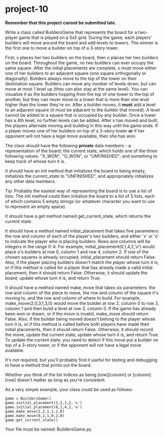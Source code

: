 # project-10

**Remember that this project cannot be submitted late.**

Write a class called BuildersGame that represents the board for a two-player game that is played on a 5x5 grid. During the game, each players' builders will move around the board and add levels to towers. The winner is the first one to move a builder on top of a 3-story tower.

First, x places her two builders on the board, then o places her two builders on the board. Throughout the game, no two builders can ever occupy the same square. After the initial placements are complete, x must move either one of her builders to an adjacent square (one square orthogonally or diagonally). Builders always move to the top of the tower on their destination square. Builders can move any number of levels down, but can move at most 1 level up (they can also stay at the same level). You can visualize it as the builders hopping from the top of one tower to the top of another, but they can never move to a tower that is more than one level higher than the tower they're on. After a builder moves, it **must** add a level to an adjacent square (it must be adjacent to the builder that moved). A level cannot be added to a square that is occupied by any builder. Once a tower has a 4th level, no further levels can be added. After x has moved and built, the players alternate moving and building in this way until the game ends. If a player moves one of her builders on top of a 3-story tower **or** if her opponent will not have a legal move available, then she has won.

The class should have the following **private** data members - a representation of the board; the current state, which holds one of the three following values: "X_WON", "O_WON", or "UNFINISHED"; and something to keep track of whose turn it is.

It should have an init method that initializes the board to being empty, initializes the current_state to "UNFINISHED", and appropriately initializes any other data members.

Tip: Probably the easiest way of representing the board is to use a list of lists. The init method could then initialize the board to a list of 5 lists, each of which contains 5 empty strings (or whatever character you want to use to represent an empty space).

It should have a get method named get_current_state, which returns the current state.

It should have a method named initial_placement that takes five parameters: the row and column of each of the player's two builders, and either 'x' or 'o' to indicate the player who is placing builders. Rows and columns will be integers in the range 0-4. For example, initial_placement(0,1,4,2,'o') would place o's builders at row 0, column 1 and row 4, column 2. If one of the chosen squares is already occupied, initial_placement should return False. Also, if the player placing builders doesn't match the player whose turn it is, or if this method is called for a player that has already made a valid initial placement, then it should return False. Otherwise, it should update the board, update whose turn it is, and return True.

It should have a method named make_move that takes six parameters: the row and column of the piece to move, the row and column of the square it's moving to, and the row and column of where to build. For example, make_move(2,0,3,1,3,0) would move the builder at row 2, column 0 to row 3, column 1 and then build a level at row 3, column 0. If the game has already been won or drawn, or if the move is invalid, make_move should return False. Also, if the builder being moved doesn't belong to the player whose turn it is, or if this method is called before both players have made their initial placements, then it should return False. Otherwise, it should record the move, update the current state, update whose turn it is, and return True. To update the current state, you need to detect if this move put a builder on top of a 3-story tower, or if the opponent will not have a legal move available.

It's not required, but you'll probably find it useful for testing and debugging to have a method that prints out the board.

Whether you think of the list indices as being [row][column] or [column][row] doesn't matter as long as you're consistent.

As a very simple example, your class could be used as follows:

```
game = BuildersGame()
game.initial_placement(2,2,1,2,'x')
game.initial_placement(0,1,4,2,'o')
game.make_move(2,2,1,1,1,0)
game.make_move(0,1,1,0,2,0)
game.get_current_state()
```

Your file must be named: BuildersGame.py
